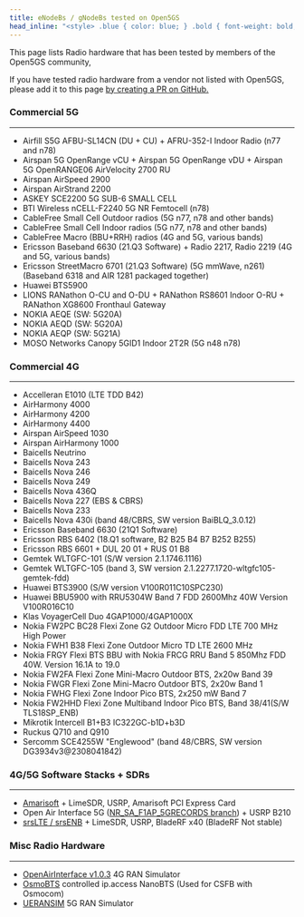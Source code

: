 ```yaml
---
title: eNodeBs / gNodeBs tested on Open5GS
head_inline: "<style> .blue { color: blue; } .bold { font-weight: bold; } </style>"
---
```


This page lists Radio hardware that has been tested by members of the Open5GS community,

If you have tested radio hardware from a vendor not listed with Open5GS, please add it to this page [by creating a PR on GitHub.](https://github.com/open5gs/open5gs)

### Commercial 5G
---
 * Airfill S5G AFBU-SL14CN (DU + CU) + AFRU-352-I Indoor Radio (n77 and n78)
 * Airspan 5G OpenRange vCU + Airspan 5G OpenRange vDU + Airspan 5G OpenRANGE06 AirVelocity 2700 RU
 * Airspan AirSpeed 2900
 * Airspan AirStrand 2200
 * ASKEY SCE2200 5G SUB-6 SMALL CELL
 * BTI Wireless nCELL-F2240 5G NR Femtocell (n78)
 * CableFree Small Cell Outdoor radios (5G n77, n78 and other bands)
 * CableFree Small Cell Indoor radios (5G n77, n78 and other bands)
 * CableFree Macro (BBU+RRH) radios (4G and 5G, various bands)
 * Ericsson Baseband 6630 (21.Q3 Software) + Radio 2217, Radio 2219 (4G and 5G, various bands)
 * Ericsson StreetMacro 6701 (21.Q3 Software) (5G mmWave, n261) (Baseband 6318 and AIR 1281 packaged together)
 * Huawei BTS5900
 * LIONS RANathon O-CU and O-DU + RANathon RS8601 Indoor O-RU + RANathon XG8600 Fronthaul Gateway
 * NOKIA AEQE (SW: 5G20A)
 * NOKIA AEQD (SW: 5G20A)
 * NOKIA AEQP (SW: 5G21A)
 * MOSO Networks Canopy 5GID1 Indoor 2T2R (5G n48 n78) 

### Commercial 4G
---

 * Accelleran E1010 (LTE TDD B42)
 * AirHarmony 4000
 * AirHarmony 4200
 * AirHarmony 4400
 * Airspan AirSpeed 1030
 * Airspan AirHarmony 1000
 * Baicells Neutrino
 * Baicells Nova 243
 * Baicells Nova 246
 * Baicells Nova 249
 * Baicells Nova 436Q
 * Baicells Nova 227 (EBS & CBRS)
 * Baicells Nova 233
 * Baicells Nova 430i (band 48/CBRS, SW version BaiBLQ_3.0.12)
 * Ericsson Baseband 6630 (21Q1 Software)
 * Ericsson RBS 6402 (18.Q1 software, B2 B25 B4 B7 B252 B255)
 * Ericsson RBS 6601 + DUL 20 01 + RUS 01 B8 
 * Gemtek WLTGFC-101 (S/W version 2.1.1746.1116)
 * Gemtek WLTGFC-105 (band 3, SW version 2.1.2277.1720-wltgfc105-gemtek-fdd)
 * Huawei BTS3900 (S/W version V100R011C10SPC230)
 * Huawei BBU5900 with RRU5304W Band 7 FDD 2600Mhz 40W Version V100R016C10
 * Klas VoyagerCell Duo 4GAP1000/4GAP1000X
 * Nokia FW2PC BC28 Flexi Zone G2 Outdoor Micro FDD LTE 700 MHz High Power
 * Nokia FWH1 B38 Flexi Zone Outdoor Micro TD LTE 2600 MHz
 * Nokia FRGY Flexi BTS BBU with Nokia FRCG RRU Band 5 850Mhz FDD 40W. Version 16.1A to 19.0
 * Nokia FW2FA Flexi Zone Mini-Macro Outdoor BTS, 2x20w Band 39
 * Nokia FWGR Flexi Zone Mini-Macro Outdoor BTS, 2x20w Band 1
 * Nokia FWHG Flexi Zone Indoor Pico BTS, 2x250 mW Band 7
 * Nokia FW2HHD Flexi Zone Multiband Indoor Pico BTS, Band 38/41(S/W TLS18SP_ENB)
 * Mikrotik Intercell B1+B3 IC322GC-b1D+b3D
 * Ruckus Q710 and Q910
 * Sercomm SCE4255W "Englewood" (band 48/CBRS, SW version DG3934v3@2308041842)

### 4G/5G Software Stacks + SDRs
---

 * [Amarisoft](https://www.amarisoft.com/) + LimeSDR, USRP, Amarisoft PCI Express Card
 * Open Air Interface 5G ([NR_SA_F1AP_5GRECORDS branch](https://gitlab.eurecom.fr/oai/openairinterface5g/-/tree/NR_SA_F1AP_5GRECORDS)) + USRP B210
 * [srsLTE / srsENB](https://github.com/srsLTE/srsLTE) + LimeSDR, USRP, BladeRF x40 (BladeRF Not stable)

### Misc Radio Hardware
---
 * [OpenAirInterface v1.0.3](https://gitlab.eurecom.fr/oai/openairinterface5g/-/tree/v1.0.3) 4G RAN Simulator
 * [OsmoBTS](https://osmocom.org/projects/osmobts/wiki) controlled ip.access NanoBTS (Used for CSFB with Osmocom)
 * [UERANSIM](https://github.com/aligungr/UERANSIM) 5G RAN Simulator
